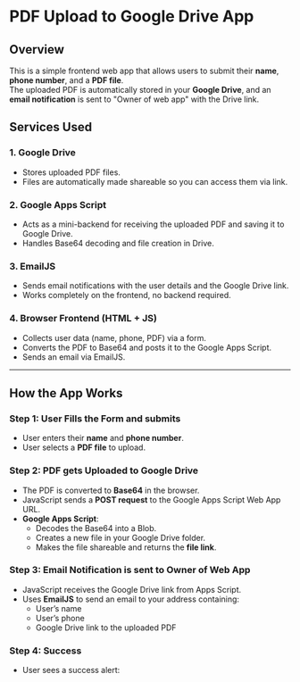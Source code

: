 # PDF Upload to Google Drive App

## Overview

This is a simple frontend web app that allows users to submit their **name**, **phone number**, and a **PDF file**.  
The uploaded PDF is automatically stored in your **Google Drive**, and an **email notification** is sent to "Owner of web app" with the Drive link.

## Services Used

### 1. Google Drive
- Stores uploaded PDF files.  
- Files are automatically made shareable so you can access them via link.

### 2. Google Apps Script
- Acts as a mini-backend for receiving the uploaded PDF and saving it to Google Drive.  
- Handles Base64 decoding and file creation in Drive.

### 3. EmailJS
- Sends email notifications with the user details and the Google Drive link.  
- Works completely on the frontend, no backend required.

### 4. Browser Frontend (HTML + JS)
- Collects user data (name, phone, PDF) via a form.  
- Converts the PDF to Base64 and posts it to the Google Apps Script.  
- Sends an email via EmailJS.

---

## How the App Works

### Step 1: User Fills the Form and submits
- User enters their **name** and **phone number**.  
- User selects a **PDF file** to upload.

### Step 2: PDF gets Uploaded to Google Drive
- The PDF is converted to **Base64** in the browser.  
- JavaScript sends a **POST request** to the Google Apps Script Web App URL.  
- **Google Apps Script**:
  - Decodes the Base64 into a Blob.  
  - Creates a new file in your Google Drive folder.  
  - Makes the file shareable and returns the **file link**.

### Step 3: Email Notification is sent to Owner of Web App
- JavaScript receives the Google Drive link from Apps Script.  
- Uses **EmailJS** to send an email to your address containing:
  - User’s name  
  - User’s phone  
  - Google Drive link to the uploaded PDF

### Step 4: Success
- User sees a success alert:
